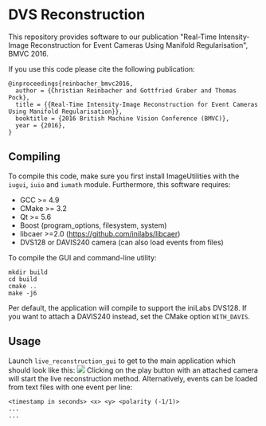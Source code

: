 # DVS Reconstruction
This repository provides software to our publication "Real-Time Intensity-Image Reconstruction for Event Cameras Using Manifold Regularisation", BMVC 2016.

If you use this code please cite the following publication:
~~~
@inproceedings{reinbacher_bmvc2016,
  author = {Christian Reinbacher and Gottfried Graber and Thomas Pock},
  title = {{Real-Time Intensity-Image Reconstruction for Event Cameras Using Manifold Regularisation}},
  booktitle = {2016 British Machine Vision Conference (BMVC)},
  year = {2016},
}
~~~

## Compiling
To compile this code, make sure you first install ImageUtilities with the `iugui`, `iuio` and `iumath` module. Furthermore, this software requires:
 - GCC >= 4.9
 - CMake >= 3.2
 - Qt >= 5.6
 - Boost (program_options, filesystem, system)
 - libcaer >=2.0 (https://github.com/inilabs/libcaer)
 - DVS128 or DAVIS240 camera (can also load events from files)

 To compile the GUI and command-line utility:
 ~~~
mkdir build
cd build
cmake ..
make -j6
 ~~~

 Per default, the application will compile to support the iniLabs DVS128. If you want to attach a DAVIS240 instead, set the CMake option `WITH_DAVIS`.

## Usage
Launch `live_reconstruction_gui` to get to the main application which should look like this:
<img src="https://github.com/VLOGroup/dvs-denoising/raw/master/images/screenshot.png"></img>
Clicking on the play button with an attached camera will start the live reconstruction method. Alternatively, events can be loaded from text files with one event per line:
~~~
<timestamp in seconds> <x> <y> <polarity (-1/1)>
...
...
~~~
